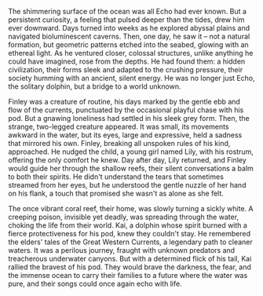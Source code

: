 The shimmering surface of the ocean was all Echo had ever known. But a persistent curiosity, a feeling that pulsed deeper than the tides, drew him ever downward. Days turned into weeks as he explored abyssal plains and navigated bioluminescent caverns. Then, one day, he saw it – not a natural formation, but geometric patterns etched into the seabed, glowing with an ethereal light. As he ventured closer, colossal structures, unlike anything he could have imagined, rose from the depths. He had found them: a hidden civilization, their forms sleek and adapted to the crushing pressure, their society humming with an ancient, silent energy. He was no longer just Echo, the solitary dolphin, but a bridge to a world unknown.

Finley was a creature of routine, his days marked by the gentle ebb and flow of the currents, punctuated by the occasional playful chase with his pod. But a gnawing loneliness had settled in his sleek grey form. Then, the strange, two-legged creature appeared. It was small, its movements awkward in the water, but its eyes, large and expressive, held a sadness that mirrored his own. Finley, breaking all unspoken rules of his kind, approached. He nudged the child, a young girl named Lily, with his rostrum, offering the only comfort he knew. Day after day, Lily returned, and Finley would guide her through the shallow reefs, their silent conversations a balm to both their spirits. He didn't understand the tears that sometimes streamed from her eyes, but he understood the gentle nuzzle of her hand on his flank, a touch that promised she wasn't as alone as she felt.

The once vibrant coral reef, their home, was slowly turning a sickly white. A creeping poison, invisible yet deadly, was spreading through the water, choking the life from their world. Kai, a dolphin whose spirit burned with a fierce protectiveness for his pod, knew they couldn't stay. He remembered the elders' tales of the Great Western Currents, a legendary path to cleaner waters. It was a perilous journey, fraught with unknown predators and treacherous underwater canyons. But with a determined flick of his tail, Kai rallied the bravest of his pod. They would brave the darkness, the fear, and the immense ocean to carry their families to a future where the water was pure, and their songs could once again echo with life.